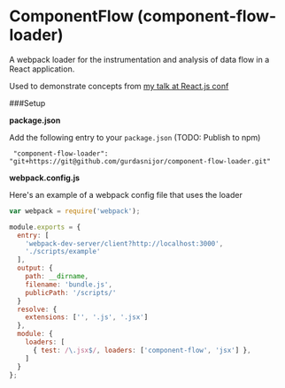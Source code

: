 # ComponentFlow (component-flow-loader)

A webpack loader for the instrumentation and analysis of data flow in a React application.

Used to demonstrate concepts from [my talk at React.js conf](http://conf.reactjs.com/schedule.html#unlocking-the-structure-of-your-react-applications-with-the-ast)




###Setup


**package.json**

Add the following entry to your `package.json`  (TODO: Publish to npm)

```
 "component-flow-loader": "git+https://git@github.com/gurdasnijor/component-flow-loader.git"
```


**webpack.config.js**

Here's an example of a webpack config file that uses the loader

```javascript
var webpack = require('webpack');

module.exports = {
  entry: [
    'webpack-dev-server/client?http://localhost:3000',
    './scripts/example'
  ],
  output: {
    path: __dirname,
    filename: 'bundle.js',
    publicPath: '/scripts/'
  }
  resolve: {
    extensions: ['', '.js', '.jsx']
  },
  module: {
    loaders: [
      { test: /\.jsx$/, loaders: ['component-flow', 'jsx'] },
    ]
  }
};
```
